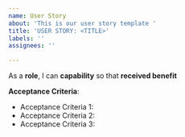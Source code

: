 ```yaml
---
name: User Story
about: 'This is our user story template '
title: 'USER STORY: <TITLE>'
labels: ''
assignees: ''

---
```


As a **role**, I can **capability** so that **received benefit**

**Acceptance Criteria**:
  * Acceptance Criteria 1:
  * Acceptance Criteria 2:
  * Acceptance Criteria 3:
